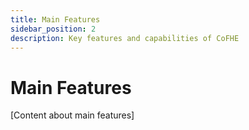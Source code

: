 ```yaml
---
title: Main Features
sidebar_position: 2
description: Key features and capabilities of CoFHE
---
```


# Main Features

[Content about main features]
